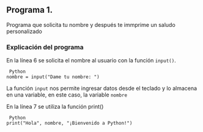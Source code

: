 ## Programa 1.
Programa que solicita tu nombre y después te immprime un saludo personalizado

### Explicación del programa
En la línea 6 se solicita el nombre al usuario con la función `input()`.

```
 Python
nombre = input("Dame tu nombre: ")
```

La función `input` nos permite ingresar datos desde el teclado y lo almacena en una variable, en este caso, la variable `nombre`

En la línea 7 se utiliza la función print()


```
 Python
print("Hola", nombre, "¡Bienvenido a Python!")
```
